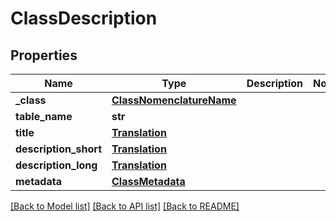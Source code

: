 # ClassDescription

## Properties
Name | Type | Description | Notes
------------ | ------------- | ------------- | -------------
**_class** | [**ClassNomenclatureName**](ClassNomenclatureName.md) |  | 
**table_name** | **str** |  | 
**title** | [**Translation**](Translation.md) |  | 
**description_short** | [**Translation**](Translation.md) |  | 
**description_long** | [**Translation**](Translation.md) |  | 
**metadata** | [**ClassMetadata**](ClassMetadata.md) |  | 

[[Back to Model list]](../README.md#documentation-for-models) [[Back to API list]](../README.md#documentation-for-api-endpoints) [[Back to README]](../README.md)


